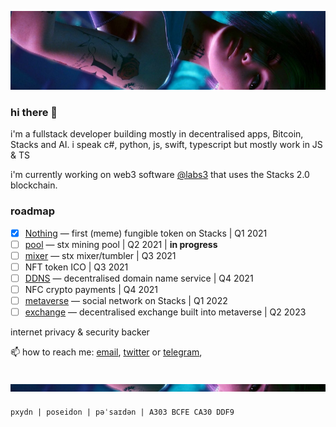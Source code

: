 ![Alt text](headerupdated.png "a title")

### hi there 👋

i'm a fullstack developer building mostly in decentralised apps, Bitcoin, Stacks and AI. i speak c#, python, js, swift, typescript but mostly work in JS & TS

i'm currently working on web3 software [@labs3](https://github.com/labs3) that uses the Stacks 2.0 blockchain.

### roadmap

- [x] [Nothing](https://github.com/labs3/nothing) — first (meme) fungible token on Stacks | Q1 2021
- [ ] [pool](https://github.com/labs3/pool) — stx mining pool | Q2 2021 |  **in progress**
- [ ] [mixer](https://github.com/labs3/mixer) — stx mixer/tumbler | Q3 2021
- [ ] NFT token ICO | Q3 2021
- [ ] [DDNS](https://github.com/labs3/ddns) — decentralised domain name service | Q4 2021
- [ ] NFC crypto payments | Q4 2021
- [ ] [metaverse](https://github.com/labs3/node) — social network on Stacks | Q1 2022
- [ ] [exchange](https://github.com/labs3/exchange) — decentralised exchange built into metaverse | Q2 2023

internet privacy & security backer

📫 how to reach me: [email](mailto:pxydn@protonmail.com), [twitter](https://twitter.com/pxydn) or [telegram](https://t.me/pxydn), 

![Alt text](footer.png "a title")
---
`pxydn | poseidon | pəˈsaɪdən | A303 BCFE CA30 DDF9` 
